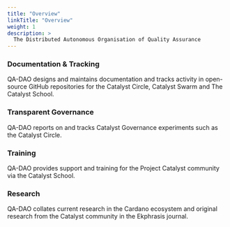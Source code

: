 ```yaml
---
title: "Overview"
linkTitle: "Overview"
weight: 1
description: >
  The Distributed Autonomous Organisation of Quality Assurance
---
```

### Documentation & Tracking
QA-DAO designs and maintains documentation and tracks activity in open-source GitHub repositories for the Catalyst Circle, Catalyst Swarm and The Catalyst School.

### Transparent Governance
QA-DAO reports on and tracks Catalyst Governance experiments such as the Catalyst Circle.

### Training
QA-DAO provides support and training for the Project Catalyst community via the Catalyst School.

### Research
QA-DAO collates current research in the Cardano ecosystem and original research from the Catalyst community in the Ekphrasis journal.

